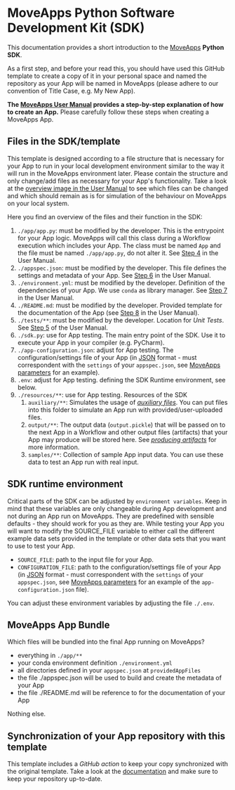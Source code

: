 # MoveApps Python Software Development Kit (SDK)

This documentation provides a short introduction to the [MoveApps](https://www.moveapps.org) **Python SDK**.

As a first step, and before your read this, you should have used this GitHub template to create a copy of it in your personal space and named the repository as your App will be named in MoveApps (please adhere to our convention of Title Case, e.g. My New App).

**The [MoveApps User Manual](https://docs.moveapps.org/#/create_py_app) provides a step-by-step explanation of how to create an App.** Please carefully follow these steps when creating a MoveApps App.


## Files in the SDK/template

This template is designed according to a file structure that is necessary for your App to run in your local development environment similar to the way it will run in the MoveApps environment later. Please contain the structure and only change/add files as necessary for your App's functionality. Take a look at the [overview image in the User Manual](https://docs.moveapps.org/#/create_py_app) to see which files can be changed and which should remain as is for simulation of the behaviour on MoveApps on your local system.

Here you find an overview of the files and their function in the SDK:

1. `./app/app.py`: must be modified by the developer. This is the entrypoint for your App logic. MoveApps will call this class during a Workflow execution which includes your App. The class must be named `App` and the file must be named `./app/app.py`, do not alter it. See [Step 4](https://docs.moveapps.org/#/create_py_app#step-4-develop-the-app-code-locally-within-the-template) in the User Manual.
1. `./appspec.json`: must be modified by the developer. This file defines the settings and metadata of your App. See [Step 6](https://docs.moveapps.org/#/create_py_app?id=step-6-write-app-specifications) in the User Manual.
1. `./environment.yml`: must be modified by the developer. Definition of the dependencies of your App. We use `conda` as library manager. See [Step 7](https://docs.moveapps.org/#/create_py_app?id=step-7-store-environment-dependencies) in the User Manual.
1. `./README.md`: must be modified by the developer. Provided template for the documentation of the App (see [Step 8](https://docs.moveapps.org/#/create_py_app?id=step-8-write-a-documentation-file) in the User Manual).
1. `./tests/**`: must be modified by the developer. Location for *Unit Tests*. See [Step 5](https://docs.moveapps.org/#/create_py_app#=step-5-test-your-app-locally) of the User Manual.
1. `./sdk.py`: use for App testing. The main entry point of the SDK. Use it to execute your App in your compiler (e.g. PyCharm).
1. `./app-configuration.json`: adjust for App testing. The configuration/settings file of your App (in [JSON](https://www.w3schools.com/js/js_json_intro.asp) format - must correspondent with the `settings` of your `appspec.json`, see [MoveApps parameters](https://docs.moveapps.org/#/copilot-python-sdk.md#moveapps-parameters) for an example).
1. `.env`: adjust for App testing. defining the SDK Runtime environment, see below.
1. `./resources/**`: use for App testing. Resources of the SDK
   1. `auxiliary/**`: Simulates the usage of [*auxiliary files*](https://docs.moveapps.org/#/auxiliary). You can put files into this folder to simulate an App run with provided/user-uploaded files. 
   1. `output/**`: The output data (`output.pickle`) that will be passed on to the next App in a Workflow and other output files (artifacts) that your App may produce will be stored here. See [*producing artifacts*](https://docs.moveapps.org/#/copilot-python-sdk?id=producing-artifacts) for more information.
   1. `samples/**`: Collection of sample App input data. You can use these data to test an App run with real input.


## SDK runtime environment

Critical parts of the SDK can be adjusted by `environment variables`. Keep in mind that these variables are only changeable during App development and not during an App run on MoveApps. They are predefined with sensible defaults - they should work for you as they are.  While testing your App you will want to modify the SOURCE_FILE variable to either call the different example data sets provided in the template or other data sets that you want to use to test your App.

- `SOURCE_FILE`: path to the input file for your App.
- `CONFIGURATION_FILE`: path to the configuration/settings file of your App (in [JSON](https://www.w3schools.com/js/js_json_intro.asp) format - must correspondent with the `settings` of your `appspec.json`, see [MoveApps parameters](https://docs.moveapps.org/#/copilot-python-sdk.md#moveapps-parameters) for an example of the `app-configuration.json` file).

You can adjust these environment variables by adjusting the file `./.env`.


## MoveApps App Bundle

Which files will be bundled into the final App running on MoveApps?

- everything in `./app/**`
- your conda environment definition `./environment.yml`
- all directories defined in your `appspec.json` at `providedAppFiles` 
- the file ./appspec.json will be used to build and create the metadata of your App
- the file ./README.md will be reference to for the documentation of your App

Nothing else.


## Synchronization of your App repository with this template

This template includes a _GitHub action_ to keep your copy synchronized with the original template. Take a look at the [documentation](https://docs.moveapps.org/#/manage_Pyapp_github#keep-your-repositories-up-to-date-sync-with-templates) and make sure to keep your repository up-to-date.
